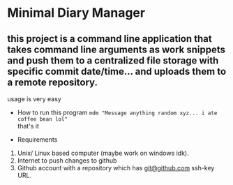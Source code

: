 # Minimal Diary Manager
this project is a command line application that takes command line arguments as work snippets and push them to a centralized file storage with specific commit date/time... and uploads them to a remote repository.
---
usage is very easy
* How to run this program
```mdm "Message anything random xyz... i ate coffee bean lol"```  
that's it


* Requirements 
1. Unix/ Linux based computer (maybe work on windows idk).
2. Internet to push changes to github
3. Github account with a repository which has git@github.com ssh-key URL.